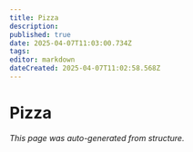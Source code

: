 ```yaml
---
title: Pizza
description: 
published: true
date: 2025-04-07T11:03:00.734Z
tags: 
editor: markdown
dateCreated: 2025-04-07T11:02:58.568Z
---
```


# Pizza

*This page was auto-generated from structure.*